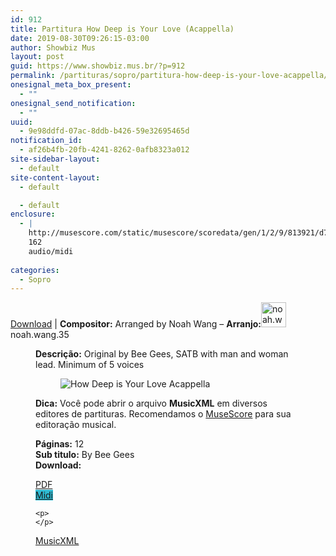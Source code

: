 ```yaml
---
id: 912
title: Partitura How Deep is Your Love (Acappella)
date: 2019-08-30T09:26:15-03:00
author: Showbiz Mus
layout: post
guid: https://www.showbiz.mus.br/?p=912
permalink: /partituras/sopro/partitura-how-deep-is-your-love-acappella/
onesignal_meta_box_present:
  - ""
onesignal_send_notification:
  - ""
uuid:
  - 9e98ddfd-07ac-8ddb-b426-59e32695465d
notification_id:
  - af26b4fb-20fb-4241-8262-0afb8323a012
site-sidebar-layout:
  - default
site-content-layout:
  - default

  - default
enclosure:
  - |
    http://musescore.com/static/musescore/scoredata/gen/1/2/9/813921/d7a650f47be83c6e30182d9b466a11a01943029d/score.mid
    162
    audio/midi
    
categories:
  - Sopro
---
```

[Download](#download "link para download de partitura") | **Compositor:** Arranged by Noah Wang &#8211; **Arranjo:**<img alt="noah.wang.35" class="wp-image-40" width="40" hight="40" sizes="40" src="https://musescore.com/static/musescore/userdata/avatar/e/8/b/164726.jpg@300x300?cache=1483948256" /> noah.wang.35<figure class='wp-block-image'> 

**Descrição:** Original by Bee Gees, SATB with man and woman lead. Minimum of 5 voices 

<figure class="wp-block-image"><img alt="How Deep is Your Love Acappella" src="http://musescore.com/static/musescore/scoredata/gen/1/2/9/813921/d7a650f47be83c6e30182d9b466a11a01943029d/score_0.png" class="wp-image-500" /> </figure>

**Dica:** Você pode abrir o arquivo **MusicXML** em diversos editores de partituras. Recomendamos o  <a target="_blank" href="https://www.showbiz.mus.br/musica/o-melhor-editor-de-partitura" title="Editor de Partitura" rel="noopener noreferrer">MuseScore</a> para sua editoração musical. 

  
**Páginas:** 12  
**Sub titulo:** By Bee Gees  
<strong id="download">Download:</strong>

<div class="wp-block-columns has-2-columns alignwide has-4-columns">
  <div class="wp-block-column">
    <div class='wp-block-button aligncenter'>
      <a  target='_blank' href='https://musescore.com/static/musescore/scoredata/gen/1/2/9/813921/d7a650f47be83c6e30182d9b466a11a01943029d/score_full.pdf' class='wp-block-button__link
         has-background has-vivid-red-background-color' rel="noopener noreferrer">PDF</a>
    </div>
  </div>
  
  <div class="wp-block-column">
    <div class='wp-block-button aligncenter'>
      <a  target='_blank' href='http://musescore.com/static/musescore/scoredata/gen/1/2/9/813921/d7a650f47be83c6e30182d9b466a11a01943029d/score.mid' class='wp-block-button__link has-background' style='background-color:#2eb9d1' rel="noopener noreferrer">Midi</a>
    </div>
    
    <p>
    </p>
  </div>
  
  <div class="wp-block-column">
    <div class='wp-block-button aligncenter'>
      <a  target='_blank' href='http://musescore.com/static/musescore/scoredata/gen/1/2/9/813921/d7a650f47be83c6e30182d9b466a11a01943029d/score.mxl' class='wp-block-button__link has-background has-very-dark-gray-background-color' rel="noopener noreferrer">MusicXML</a>
    </div>
  </div>
  
  <div class="wp-block-column">
  </div>
</div>
